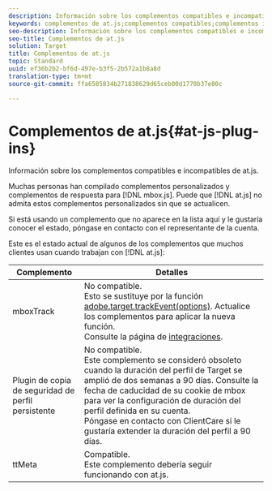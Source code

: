 ```yaml
---
description: Información sobre los complementos compatibles e incompatibles de at.js.
keywords: complementos de at.js;complementos compatibles;complementos incompatibles
seo-description: Información sobre los complementos compatibles e incompatibles de at.js.
seo-title: Complementos de at.js
solution: Target
title: Complementos de at.js
topic: Standard
uuid: ef36b2b2-bf6d-497e-b3f5-2b572a1b8a8d
translation-type: tm+mt
source-git-commit: ffa6585834b271838629d65ceb00d1770b37e80c

---
```



# Complementos de at.js{#at-js-plug-ins}

Información sobre los complementos compatibles e incompatibles de at.js.

Muchas personas han compilado complementos personalizados y complementos de respuesta para [!DNL mbox.js]. Puede que [!DNL at.js] no admita estos complementos personalizados sin que se actualicen.

Si está usando un complemento que no aparece en la lista aquí y le gustaría conocer el estado, póngase en contacto con el representante de la cuenta.

Este es el estado actual de algunos de los complementos que muchos clientes usan cuando trabajan con [!DNL at.js]:

| Complemento | Detalles |
|--- |--- |
| mboxTrack | No compatible.<br>Esto se sustituye por la función [adobe.target.trackEvent(options)](/help/c-implementing-target/c-implementing-target-for-client-side-web/adobe-target-trackevent.md). Actualice los complementos para aplicar la nueva función.<br>Consulte la página de [integraciones](/help/c-implementing-target/c-implementing-target-for-client-side-web/c-how-atjs-works/target-atjs-integrations.md). |
| Plugin de copia de seguridad de perfil persistente | No compatible.<br>Este complemento se consideró obsoleto cuando la duración del perfil de Target se amplió de dos semanas a 90 días. Consulte la fecha de caducidad de su cookie de mbox para ver la configuración de duración del perfil definida en su cuenta.<br>Póngase en contacto con ClientCare si le gustaría extender la duración del perfil a 90 días. |
| ttMeta | Compatible.<br>Este complemento debería seguir funcionando con at.js. |